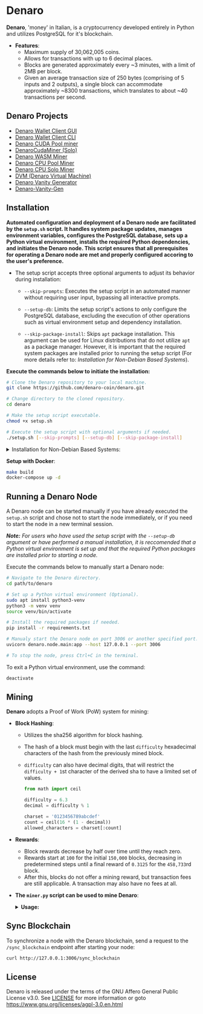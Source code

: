 # Denaro
**Denaro**, 'money' in Italian, is a cryptocurrency developed entirely in Python and utilizes PostgreSQL for it's blockchain.

* **Features**: 
  * Maximum supply of 30,062,005 coins.
  * Allows for transactions with up to 6 decimal places.
  * Blocks are generated approximately every ~3 minutes, with a limit of 2MB per block.
  * Given an average transaction size of 250 bytes (comprising of 5 inputs and 2 outputs), a single block can accommodate approximately ~8300 transactions, which translates to about ~40 transactions per second.

## Denaro Projects
* [Denaro Wallet Client GUI](https://github.com/The-Sycorax/DenaroWalletClient-GUI)
* [Denaro Wallet Client CLI](https://github.com/The-Sycorax/DenaroWalletClient)
* [Denaro CUDA Pool miner](https://github.com/1460293896/denaro-cuda-miner)
* [DenaroCudaMiner (Solo)](https://github.com/witer33/denarocudaminer)
* [Denaro WASM Miner](https://github.com/geiccobs/denaro-wasm-miner)
* [Denaro CPU Pool Miner](https://github.com/geiccobs/denaro-pool-miner)
* [Denaro CPU Solo Miner](https://github.com/geiccobs/denaro-solo-miner)
* [DVM (Denaro Virtual Machine)](https://github.com/denaro-coin/dvm)
* [Denaro Vanity Generator](https://github.com/The-Sycorax/Denaro-Vanity-Generator)
* [Denaro-Vanity-Gen](https://github.com/Avecci-Claussen/Denaro-Vanity-Gen)
  
## Installation
**Automated configuration and deployment of a Denaro node are facilitated by the `setup.sh` script. It handles system package updates, manages environment variables, configures the PostgreSQL database, sets up a Python virtual environment, installs the required Python dependencies, and initiates the Denaro node. This script ensures that all prerequisites for operating a Denaro node are met and properly configured accoring to the user's preference.**
 
- The setup script accepts three optional arguments to adjust its behavior during installation:

  - `--skip-prompts`: Executes the setup script in an automated manner without requiring user input, bypassing all interactive prompts.
  
  - `--setup-db`: Limits the setup script's actions to only configure the PostgreSQL database, excluding the execution of other operations such as virtual environment setup and dependency installation.

  - `--skip-package-install`: Skips `apt` package installation. This argument can be used for Linux distributions that do not utilize `apt` as a package manager. However, it is important that the required system packages are installed prior to running the setup script (For more details refer to: *Installation for Non-Debian Based Systems*).

**Execute the commands below to initiate the installation:**

  ```bash
  # Clone the Denaro repository to your local machine.
  git clone https://github.com/denaro-coin/denaro.git
  
  # Change directory to the cloned repository.
  cd denaro
  
  # Make the setup script executable.
  chmod +x setup.sh
  
  # Execute the setup script with optional arguments if needed.
  ./setup.sh [--skip-prompts] [--setup-db] [--skip-package-install]
  ```

<details>
<summary>Installation for Non-Debian Based Systems:</summary>

<dl><dd>
<dl><dd>

 The setup script is designed for Linux distributions that utilize `apt` as their package manager (e.g. Debian/Ubuntu). If system package installation is unsuccessful, it most likely due to the absence of `apt` on your system. This is generally the case for Non-Debian Linux distributions. 
 
 Therefore, the required system packages must be installed manually. Below you will find a list of the required system packages.

<details>
<summary>Required Packages:</summary>
<dl><dd>

*Note: It is nessessary to ensure that the package names specified are adjusted to correspond with those recognized by your package manager.*

- `gcc`
- `libgmp-dev`
- `libpq-dev`
- `postgresql-15`
- `python3`
- `python3-venv`
- `sudo`
  
</dd></dl>
</details>

Once the required packages have been installed, the `--skip-package-install` argument can be used with the setup script to bypass operations which require 'apt', thus mitigating any unsucessful execution relating to package installation.

</dd></dl>
</dd></dl>
</details>

**Setup with Docker**:

  ```bash
  make build
  docker-compose up -d
  ```

## Running a Denaro Node

A Denaro node can be started manually if you have already executed the `setup.sh` script and chose not to start the node immediately, or if you need to start the node in a new terminal session. 

***Note:** For users who have used the setup script with the `--setup-db` argument or have performed a manual installation, it is reccomended that a Python virtual environment is set up and that the required Python packages are installed prior to starting a node.*

Execute the commands below to manually start a Denaro node:

```bash
# Navigate to the Denaro directory.
cd path/to/denaro

# Set up a Python virtual environment (Optional).
sudo apt install python3-venv
python3 -m venv venv
source venv/bin/activate

# Install the required packages if needed.
pip install -r requirements.txt

# Manualy start the Denaro node on port 3006 or another specified port.
uvicorn denaro.node.main:app --host 127.0.0.1 --port 3006

# To stop the node, press Ctrl+C in the terminal.
```

To exit a Python virtual environment, use the command:

```bash
deactivate
```

## Mining

**Denaro** adopts a Proof of Work (PoW) system for mining:

- **Block Hashing**:
  - Utilizes the sha256 algorithm for block hashing.
  - The hash of a block must begin with the last `difficulty` hexadecimal characters of the hash from the previously mined block.
  - `difficulty` can also have decimal digits, that will restrict the `difficulty + 1`st character of the derived sha to have a limited set of values.

    ```python
    from math import ceil

    difficulty = 6.3
    decimal = difficulty % 1

    charset = '0123456789abcdef'
    count = ceil(16 * (1 - decimal))
    allowed_characters = charset[:count]
    ```

- **Rewards**:
  - Block rewards decrease by half over time until they reach zero.
  - Rewards start at `100` for the initial `150,000` blocks, decreasing in predetermined steps until a final reward of `0.3125` for the `458,733`rd block.
  - After this, blocks do not offer a mining reward, but transaction fees are still applicable. A transaction may also have no fees at all.

- **The `miner.py` script can be used to mine Denaro**:
          
  <details>
  <summary><b>Usage:</b></summary>
  <dl><dd>
  
  - **Syntax**:
      ```bash
      miner.py [-h] [-a ADDRESS] [-n NODE] [-w WORKERS] 
      ```
  
  - **Arguments**:
        
      * `--address`, `-a` (Required): Your public Denaro wallet address where mining rewards will be sent.

      * `--workers`, `-w` (Optional): The number of parallel processes to run. It's recommended to set this to the number of CPU cores you want to use for mining. Defaults to 1.

      * `--node`, `-n` (Optional): The URL of the Denaro node API to connect to for mining data. Defaults to http://127.0.0.1:3006/. 

      * `--help`, `-h`: Shows the help message.

  <details>
  <summary><b>Examples:</b></summary>
  <dl><dd>
  
  - #### 1. Basic Mining (Single Core)
    To start mining to your address using a single CPU core and the default local node:
    
    ```bash
    python3 miner.py --address YOUR_WALLET_ADDRESS
    ```
  
  - #### 2. Mining with a Remote Node
  
    To mine using 4 cores while connected to a specific public node:
    
    ```bash
    python3 miner.py --address YOUR_WALLET_ADDRESS --node http://a-public-node.com:3006
    ```
  
  - #### 3. Mining with Multiple Cores
  
    To mine using 8 CPU cores for higher performance:
    
    ```bash
    python3 miner.py --address YOUR_WALLET_ADDRESS --workers 8
    ```
  
  *(Replace `YOUR_WALLET_ADDRESS` with your actual Denaro address)*
    
  </dd></dl>
  </dd></dl>
  </details>


## Sync Blockchain

To synchronize a node with the Denaro blockchain, send a request to the `/sync_blockchain` endpoint after starting your node:

```bash
curl http://127.0.0.1:3006/sync_blockchain
```

## License
Denaro is released under the terms of the GNU Affero General Public License v3.0. See [LICENSE](LICENSE) for more information or goto https://www.gnu.org/licenses/agpl-3.0.en.html
